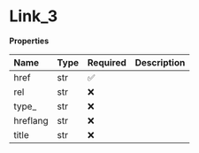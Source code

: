# Link_3

**Properties**

| Name     | Type | Required | Description |
| :------- | :--- | :------- | :---------- |
| href     | str  | ✅       |             |
| rel      | str  | ❌       |             |
| type\_   | str  | ❌       |             |
| hreflang | str  | ❌       |             |
| title    | str  | ❌       |             |

<!-- This file was generated by liblab | https://liblab.com/ -->
